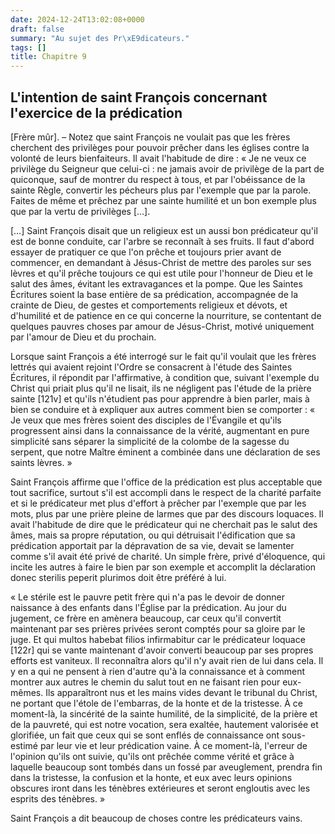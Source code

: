 ```yaml
---
date: 2024-12-24T13:02:08+0000
draft: false
summary: "Au sujet des Pr\xE9dicateurs."
tags: []
title: Chapitre 9
---
```



## L'intention de saint François concernant l'exercice de la prédication

[Frère mûr]. – Notez que saint François ne voulait pas que les frères cherchent des privilèges pour pouvoir prêcher dans les églises contre la volonté de leurs bienfaiteurs. Il avait l'habitude de dire : « Je ne veux ce privilège du Seigneur que celui-ci : ne jamais avoir de privilège de la part de quiconque, sauf de montrer du respect à tous, et par l'obéissance de la sainte Règle, convertir les pécheurs plus par l'exemple que par la parole. Faites de même et prêchez par une sainte humilité et un bon exemple plus que par la vertu de privilèges […].

[…] Saint François disait que un religieux est un aussi bon prédicateur qu'il est de bonne conduite, car l'arbre se reconnaît à ses fruits. Il faut d'abord essayer de pratiquer ce que l'on prêche et toujours prier avant de commencer, en demandant à Jésus-Christ de mettre des paroles sur ses lèvres et qu'il prêche toujours ce qui est utile pour l'honneur de Dieu et le salut des âmes, évitant les extravagances et la pompe. Que les Saintes Écritures soient la base entière de sa prédication, accompagnée de la crainte de Dieu, de gestes et comportements religieux et dévots, et d'humilité et de patience en ce qui concerne la nourriture, se contentant de quelques pauvres choses par amour de Jésus-Christ, motivé uniquement par l'amour de Dieu et du prochain.

Lorsque saint François a été interrogé sur le fait qu'il voulait que les frères lettrés qui avaient rejoint l'Ordre se consacrent à l'étude des Saintes Écritures, il répondit par l'affirmative, à condition que, suivant l'exemple du Christ qui priait plus qu'il ne lisait, ils ne négligent pas l'étude de la prière sainte [121v] et qu'ils n'étudient pas pour apprendre à bien parler, mais à bien se conduire et à expliquer aux autres comment bien se comporter : « Je veux que mes frères soient des disciples de l'Évangile et qu'ils progressent ainsi dans la connaissance de la vérité, augmentant en pure simplicité sans séparer la simplicité de la colombe de la sagesse du serpent, que notre Maître éminent a combinée dans une déclaration de ses saints lèvres. »

Saint François affirme que l'office de la prédication est plus acceptable que tout sacrifice, surtout s'il est accompli dans le respect de la charité parfaite et si le prédicateur met plus d'effort à prêcher par l'exemple que par les mots, plus par une prière pleine de larmes que par des discours loquaces. Il avait l'habitude de dire que le prédicateur qui ne cherchait pas le salut des âmes, mais sa propre réputation, ou qui détruisait l'édification que sa prédication apportait par la dépravation de sa vie, devait se lamenter comme s'il avait été privé de charité. Un simple frère, privé d'éloquence, qui incite les autres à faire le bien par son exemple et accomplit la déclaration donec sterilis peperit plurimos doit être préféré à lui.

« Le stérile est le pauvre petit frère qui n'a pas le devoir de donner naissance à des enfants dans l'Église par la prédication. Au jour du jugement, ce frère en amènera beaucoup, car ceux qu'il convertit maintenant par ses prières privées seront comptés pour sa gloire par le juge. Et qui multos habebat filios infirmabitur car le prédicateur loquace [122r] qui se vante maintenant d'avoir converti beaucoup par ses propres efforts est vaniteux. Il reconnaîtra alors qu'il n'y avait rien de lui dans cela. Il y en a qui ne pensent à rien d'autre qu'à la connaissance et à comment montrer aux autres le chemin du salut tout en ne faisant rien pour eux-mêmes. Ils apparaîtront nus et les mains vides devant le tribunal du Christ, ne portant que l'étole de l'embarras, de la honte et de la tristesse. À ce moment-là, la sincérité de la sainte humilité, de la simplicité, de la prière et de la pauvreté, qui est notre vocation, sera exaltée, hautement valorisée et glorifiée, un fait que ceux qui se sont enflés de connaissance ont sous-estimé par leur vie et leur prédication vaine. À ce moment-là, l'erreur de l'opinion qu'ils ont suivie, qu'ils ont prêchée comme vérité et grâce à laquelle beaucoup sont tombés dans un fossé par aveuglement, prendra fin dans la tristesse, la confusion et la honte, et eux avec leurs opinions obscures iront dans les ténèbres extérieures et seront engloutis avec les esprits des ténèbres. »

Saint François a dit beaucoup de choses contre les prédicateurs vains.
